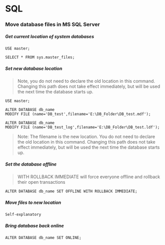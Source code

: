 # SQL

### Move database files in MS SQL Server

##### Get current location of system databases

```
USE master;

SELECT * FROM sys.master_files;
```

##### Set new database location

> Note, you do not need to declare the old location in this command. Changing this path does not take effect immediately, but will be used the next time the database starts up.

```
USE master;

ALTER DATABASE db_name
MODIFY FILE (name='DB_test',filename='E:\DB_Folder\DB_test.mdf');

ALTER DATABASE db_name
MODIFY FILE (name='DB_test_log',filename='E:\DB_Folder\DB_test.ldf');
```
> Note: The filename  is the new location. You do not need to declare the old location in this command. Changing this path does not take effect immediately, but will be used the next time the database starts up.

##### Set the database offline

> WITH ROLLBACK IMMEDIATE will force everyone offline and rollback their open transactions

`ALTER DATABASE db_name SET OFFLINE WITH ROLLBACK IMMEDIATE;`

##### Move files to new location

`Self-explanatory`

##### Bring database back online

`ALTER DATABASE db_name SET ONLINE;`
